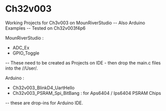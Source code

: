 # Ch32v003
Working Projects for Ch3v003 on MounRiverStudio
-- Also Arduino Examples 
-- Tested on Ch32v003f4p6 


MounRiverStudio :
* ADC_Ex
* GPIO_Toggle
  
-- These need to be created as Projects on IDE - then drop the main.c files into the /<projectname>/User/.


Arduino :
* Ch32v003_BlinkD4_UartHello
* Ch32v003_PSRAM_Spi_BitBang : for Aps6404 / Ips6404 PSRAM Chips
  
-- these are drop-ins for Arduino IDE.
  
